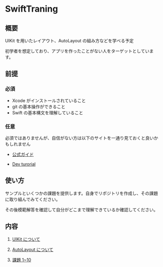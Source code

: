 # SwiftTraning

## 概要

UIKit を用いたレイアウト、AutoLayout の組み方などを学べる予定

初学者を想定しており、アプリを作ったことがない人をターゲットとしています。

## 前提

### 必須

- Xcode がインストールされていること
- git の基本操作ができること
- Swift の基本構文を理解していること

### 任意

必須ではありませんが、自信がない方は以下のサイトを一通り見ておくと良いかもしれません

- [公式ガイド](https://docs.swift.org/swift-book/documentation/the-swift-programming-language/thebasics/)

- [Dev turorial](https://developer.apple.com/tutorials/app-dev-training)

## 使い方

サンプルといくつかの課題を提供します。自身でリポジトリを作成し、その課題に取り組んでみてください。

その後模範解答を確認して自分がどこまで理解できているか確認してください。

## 内容

1. [UIKit について](./Documents/UIKit.md)

1. [AutoLayout について](./Documents/AutoLayout.md)

1. [課題 1~10](./Documents/task1.md)
